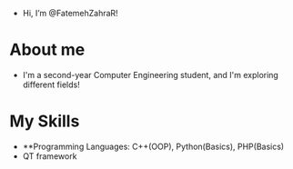 - Hi, I’m @FatemehZahraR!
  
# About me
- I'm a second-year Computer Engineering student, and I'm exploring different fields!
  
# My Skills
- **Programming Languages: C++(OOP), Python(Basics), PHP(Basics)
- QT framework



